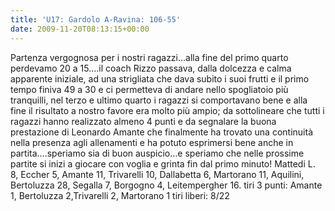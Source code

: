 ```yaml
---
title: 'U17: Gardolo A-Ravina: 106-55'
date: 2009-11-20T08:13:15+00:00
---
```

Partenza vergognosa per i nostri ragazzi…alla fine del primo quarto perdevamo 20 a 15….il coach Rizzo passava, dalla dolcezza e calma apparente iniziale, ad una strigliata che dava subito i suoi frutti e il primo tempo finiva 49 a 30 e ci permetteva di andare nello spogliatoio più tranquilli, nel terzo e ultimo quarto i ragazzi si comportavano bene e alla fine il risultato a nostro favore era molto più ampio; da sottolineare che tutti i ragazzi hanno realizzato almeno 4 punti e da segnalare la buona prestazione di Leonardo Amante che finalmente ha trovato una continuità nella presenza agli allenamenti e ha potuto esprimersi bene anche in partita….speriamo sia di buon auspicio…e speriamo che nelle prossime partite si inizi a giocare con voglia e grinta fin dal primo minuto! Mattedi L. 8, Eccher 5, Amante 11, Trivarelli 10, Dallabetta 6, Martorano 11, Aquilini, Bertoluzza 28, Segalla 7, Borgogno 4, Leitempergher 16. tiri 3 punti: Amante 1, Bertoluzza 2,Trivarelli 2, Martorano 1 tiri liberi: 8/22